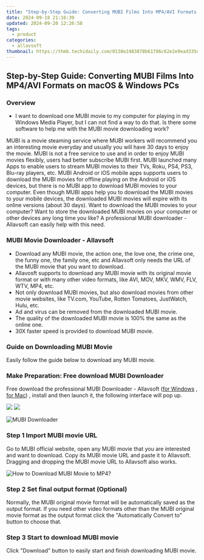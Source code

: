 ```yaml
---
title: "Step-by-Step Guide: Converting MUBI Films Into MP4/AVI Formats on macOS & Windows PCs"
date: 2024-09-18 21:16:39
updated: 2024-09-20 12:26:58
tags:
  - product
categories:
  - allavsoft
thumbnail: https://thmb.techidaily.com/0138e2483878b61786c62e2e9ead335ddaa2649c1800ba21659cf76cde33dc5d.jpg
---
```


## Step-by-Step Guide: Converting MUBI Films Into MP4/AVI Formats on macOS & Windows PCs

### Overview

* I want to download one MUBI movie to my computer for playing in my Windows Media Player, but I can not find a way to do that. Is there some software to help me with the MUBI movie downloading work?

MUBI is a movie steaming service where MUBI workers will recommend you an interesting movie everyday and usually you will have 30 days to enjoy the movie. MUBI is not a free service to use and in order to enjoy MUBI movies flexibly, users had better subscribe MUBI first. MUBI launched many Apps to enable users to stream MUBI movies to their TVs, Roku, PS4, PS3, Blu-ray players, etc. MUBI Android or iOS mobile apps supports users to download the MUBI movies for offline playing on the Android or iOS devices, but there is no MUBI app to download MUBI movies to your computer. Even though MUBI apps help you to download the MUBI movies to your mobile devices, the downloaded MUBI movies will expire with its online versions (about 30 days). Want to download the MUBI movies to your computer? Want to store the downloaded MUBI movies on your computer or other devices any long time you like? A professional MUBI downloader - Allavsoft can easily help with this need.

### MUBI Movie Downloader - Allavsoft

* Download any MUBI movie, the action one, the love one, the crime one, the funny one, the family one, etc and Allavsoft only needs the URL of the MUBI movie that you want to download.
* Allavosft supports to download any MUBI movie with its original movie format or with many other video formats, like AVI, MOV, MKV, WMV, FLV, WTV, MP4, etc.
* Not only download MUBI movies, but also download movies from other movie websites, like TV.com, YouTube, Rotten Tomatoes, JustWatch, Hulu, etc.
* Ad and virus can be removed from the downloaded MUBI movie.
* The quality of the downloaded MUBI movie is 100% the same as the online one.
* 30X faster speed is provided to download MUBI movie.

### Guide on Downloading MUBI Movie

Easily follow the guide below to download any MUBI movie.

### Make Preparation: Free download MUBI Downloader

Free download the professional MUBI Downloader - Allavsoft ([for Windows](https://tools.techidaily.com/allavsoft/products/) , [for Mac](https://tools.techidaily.com/allavsoft/products/)) , install and then launch it, the following interface will pop up.

[![](https://www.allavsoft.com/how-to/../images/how-to/free-download-win.jpg)](https://tools.techidaily.com/allavsoft/products/) [![](https://www.allavsoft.com/how-to/../images/how-to/free-download-mac.jpg)](https://tools.techidaily.com/allavsoft/products/)

![MUBI Downloader](https://www.allavsoft.com/how-to/../images/allavsoft/screen-shot-600.jpg)

### Step 1 Import MUBI movie URL

Go to MUBI official website, open any MUBI movie that you are interested and want to download. Copy its MUBI movie URL and paste it to Allavsoft. Dragging and dropping the MUBI movie URL to Allavsoft also works.

![How to Download MUBI Movie to MP4?](https://www.allavsoft.com/how-to/../images/how-to/download-rtmp-video/download-rtmp-video.jpg)

### Step 2 Set final output format (Optional)

Normally, the MUBI original movie format will be automatically saved as the output format. If you need other video formats other than the MUBI original movie format as the output format click the "Automatically Convert to" button to choose that.

### Step 3 Start to download MUBI movie

Click "Download" button to easily start and finish downloading MUBI movie.

<ins class="adsbygoogle"
     style="display:block"
     data-ad-format="autorelaxed"
     data-ad-client="ca-pub-7571918770474297"
     data-ad-slot="1223367746"></ins>



<ins class="adsbygoogle"
     style="display:block"
     data-ad-client="ca-pub-7571918770474297"
     data-ad-slot="8358498916"
     data-ad-format="auto"
     data-full-width-responsive="true"></ins>
